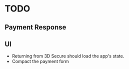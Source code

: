 # TODO

## Payment Response


## UI

* Returning from 3D Secure should load the app's state.
* Compact the payment form
